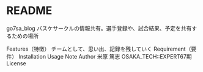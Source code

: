 # README

go7sa_blog
バスケサークルの情報共有。選手登録や、試合結果、予定を共有するための場所

Features（特徴）
チームとして、思い出、記録を残していく
Requirement（要件）
Installation
Usage
Note
Author
米原 篤志
OSAKA_TECH::EXPERT67期
License